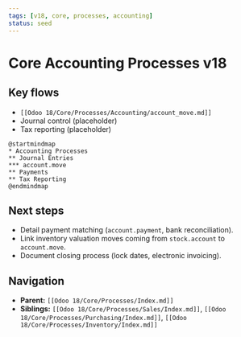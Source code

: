 ```yaml
---
tags: [v18, core, processes, accounting]
status: seed
---
```

# Core Accounting Processes v18

## Key flows
- `[[Odoo 18/Core/Processes/Accounting/account_move.md]]`
- Journal control (placeholder)
- Tax reporting (placeholder)

```plantuml
@startmindmap
* Accounting Processes
** Journal Entries
*** account.move
** Payments
** Tax Reporting
@endmindmap
```

## Next steps
- Detail payment matching (`account.payment`, bank reconciliation).
- Link inventory valuation moves coming from `stock.account` to `account.move`.
- Document closing process (lock dates, electronic invoicing).

## Navigation
- **Parent:** `[[Odoo 18/Core/Processes/Index.md]]`
- **Siblings:** `[[Odoo 18/Core/Processes/Sales/Index.md]]`, `[[Odoo 18/Core/Processes/Purchasing/Index.md]]`, `[[Odoo 18/Core/Processes/Inventory/Index.md]]`
